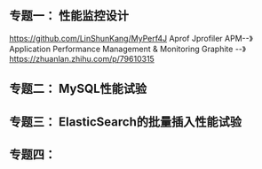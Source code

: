 ## 专题一： 性能监控设计
https://github.com/LinShunKang/MyPerf4J
Aprof
Jprofiler
APM--》Application Performance Management & Monitoring 
Graphite --》https://zhuanlan.zhihu.com/p/79610315


## 专题二： MySQL性能试验



## 专题三： ElasticSearch的批量插入性能试验


## 专题四： 

